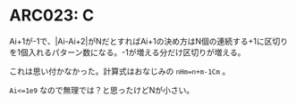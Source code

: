 # ARC023: C
Ai+1が-1で、|Ai-Ai+2|がNだとすればAi+1の決め方はN個の連続する+1に区切りを1個入れるパターン数になる。-1が増える分だけ区切りが増える。

これは思い付かなかった。計算式はおなじみの `nHm=n+m-1Cm` 。

`Ai<=1e9` なので無理では？と思ったけどNが小さい。
